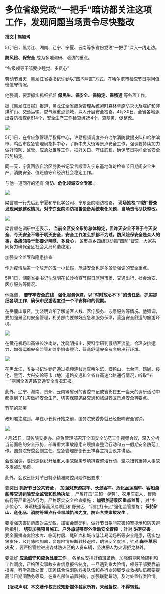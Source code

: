 # 多位省级党政“一把手”暗访都关注这项工作，发现问题当场责令尽快整改

**撰文 | 熊颖琪**

5月1日，黑龙江、湖南、辽宁、宁夏、云南等多省份党政“一把手”深入一线走访。

**防风险、保安全** 成为多地调研、暗访的重点。

“各级领导干部要少睡觉、多费心”

劳动节当天，黑龙江省委书记许勤以“四不两直”方式，在哈尔滨市检查节日期间值班值守情况。

他强调，要深抓实抓细抓好 **保民生、保安全、保稳定、保畅通** 等各项工作。

据《黑龙江日报》报道，黑龙江全省应急管理系统紧盯森林草原防灭火及煤矿和非煤矿山、交通运输、燃气等重点领域，深入开展安全检查。4月30日，全省各地派出春防检查组814个，安全生产工作检查组254个，查隐患、促整改。

![](https://inews.gtimg.com/news_bt/Oq1cLxyxsjdjevV_DO2xUnYyh7XGLklGhkVbLR4PaoRH4AA/1000)

5月1日，在省应急管理厅指挥中心，许勤视频调度齐齐哈尔消防救援支队和哈尔滨市、鸡西市应急管理局指挥中心，了解中央大街等景点安全工作，强调要持续加力做好预防、监管、应急处置等工作，把好关口、守住底线，确保节日期间全省安全形势稳定。

同一天，宁夏回族自治区党委书记梁言顺深入宁东基地暗访检查节日期间安全生产、消防安全、值班值守和经济社会稳定工作。

与他一道同行的还有 **消防、危化领域安全专家** 。

![](https://inews.gtimg.com/news_bt/Ootcdv0MlD7i43SwY8aSwE9DxS0LYzJ_VoWXodyJTtMvoAA/1000)

梁言顺一行先后到宁夏和宁化学公司、宁东医院暗访检查， **现场抽检“四防”督查发现问题整改情况，对宁东医院消防报警设备系统老化问题，当场责令尽快整改。**

![](https://inews.gtimg.com/news_bt/OKoduWHL17tRrXmJ51eLp7QbVgwal6oSw7C7AAok3xHWgAA/1000)

梁言顺在调研中还表示，
**当前全区安全形势总体稳定，但昨天安全不等于今天安全、今天安全不等于明天安全，安全工作怎么抓都不为过。防风险保安全是众人的事，各级领导干部要少睡觉、多费心，**
区市县乡四级联动抓“四防”督查，大家共同努力确保全区社会大局和谐稳定。

加强安全监管和隐患排查

作为疫情后第一个放开的五一小长假，旅游安全也是多省份强调的安全重点。

5月1日，湖南省委书记沈晓明在长沙检查节假日旅游市场、交通出行、社会治安、医疗服务等情况。

他强调， **要守牢安全底线，强化服务保障，以“时时放心不下”的责任感，抓实抓细各项工作，确保市民游客度过一个平安祥和的假期。**

在岳麓山景区，沈晓明详细了解游客人数、医疗服务、志愿服务等情况。他强调，要加强景区的安全管理，相关部门要做好应急和服务保障，营造安全舒适的旅游环境。

![](https://inews.gtimg.com/news_bt/ORnJlxKUwmUuYOQ7aRLH8CECxzb3m-IoP5XKXzSZbWjBsAA/1000)

在黄花机场和高铁长沙南站，沈晓明指出，要科学研判假期客流量，合理安排运力，加强运输安全监管和隐患排查整治，营造舒适安全有序的出行环境。

![](https://inews.gtimg.com/news_bt/OJs9yAMZwTr2hXr_GtsCBeQeCEfLjeLPreJwJm8p8ARAQAA/1000)

在黑龙江，省委书记许勤还通过视频连线巡查哈尔滨、双鸭山、七台河、鹤岗、绥化、黑河、大兴安岭等市（地）道路交通和全省各高速公路通行情况，听取“五一”期间全省道路交通安全情况汇报。

此外，辽宁、海南、贵州、云南等省份的省委书记或省长在五一当天的调研活动中都提到了扎实做好安全生产、切实保障道路交通和旅游景区景点安全等要点。

节前的部署

政知君注意到，早在小长假开始之前，国务院安委办就已经敲响安全警钟。

![](https://inews.gtimg.com/news_bt/OVz93MfgVRvALG9xwKrnQbTxjRmAWU3oyCB3c1yCkpno4AA/1000)

4月25日，国务院安委办、应急管理部召开全国安全防范工作视频会议，深入分析当前面临的安全形势，部署重大事故隐患专项排查整治行动和五一假期安全防范工作。国务院安委会副主任、应急管理部部长王祥喜主持会议并讲话。

会议强调，要迅速组织开展重大事故隐患专项排查整治行动，坚决扭转重特大事故多发被动局面。

此外，会议还针对节日特点精准防控风险作出要求：

要突出 **抓好节日公共安全** ， **加强对旅游包车、长途客车、危化品运输车、客船游船等交通运输安全监管和现场执法**
，严厉打击“三超一疲劳”、农用车载人、冒险航行等严重违法行为，严格落实安全检查措施； **加强旅游景区重点监管**
，对“步步惊心”、玻璃栈道等高风险项目和野景区、“网红打卡点”强化监管措施； **保持矿山、危化品、消防等重点行业领域执法力度，防止各类事故发生** 。

要增强灾害防范应对主动性，加密会商研判，做好节日期间灾害预警提示和防灾避险指引， **切实加强项目施工、户外旅游等野外活动安全管控** ；针对
**洪涝灾害** ，要全面排查病险水库、临河村居、尾矿库和城市低洼易涝场所等安全隐患，落实包保责任，及时除险加固，出现险情果断转移避险，确保安全度汛；针对
**森林草原火灾** ，要严格管控进出森林防火区的人员车辆，坚决把人为火源拒之林外。

要做好 **应急值守和应急处置工作**
，各单位安排好值班备勤，加强假期风险研判和工作调度，严格落实事故灾害信息报告制度，一旦遇到重大险情，领导干部要靠前指挥，科学高效处置；国家综合性消防救援队伍和各行业领域专业救援队伍都要提高节日期间勤务等级，在重点部位前置驻防，加强联勤联动，及时处置各类险情。

**【版权声明】本文著作权归政知新媒体独家所有，未经授权，不得转载。**

